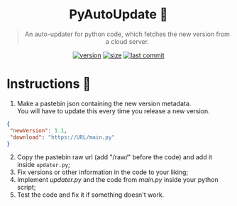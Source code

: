 <div align="center">
  
  # PyAutoUpdate 🎉
  
  > An auto-updater for python code, which fetches the new version from a cloud server.

  [![version](https://img.shields.io/github/v/release/Theta69/PyAutoUpdate?include_prereleases)]()
  [![size](https://img.shields.io/github/languages/code-size/Theta69/PyAutoUpdate)]()
  [![last commit](https://img.shields.io/github/last-commit/Theta69/PyAutoUpdate)]()
  
</div>

# Instructions 🤔

1. Make a pastebin json containing the new version metadata.<br>
You will have to update this every time you release a new version.

```json
{
 "newVersion": 1.1,
 "download": "https://URL/main.py"
}
```

2. Copy the pastebin raw url (add "/raw/" before the code) and add it inside `updater.py`;
3. Fix versions or other information in the code to your liking;
4. Implement *updater.py* and the code from *main.py* inside your python script;
5. Test the code and fix it if something doesn't work.
